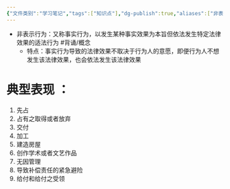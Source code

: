 ```yaml
---
{"文件类别":"学习笔记","tags":["知识点"],"dg-publish":true,"aliases":["非表示行为"],"permalink":"/学习笔记studyup/知识点cheese/事实行为/","dgPassFrontmatter":true,"created":"2024-09-13T08:34:51.718+08:00","updated":"2024-10-13T16:21:29.638+08:00"}
---
```


- 非表示行为：又称事实行为，以发生某种事实效果为本旨但依法发生特定法律效果的适法行为 #背诵/概念 
	- 特点：事实行为导致的法律效果不取决于行为人的意愿，即便行为人不想发生该法律效果，也会依法发生该法律效果

# 典型表现 ：
1. 先占
2. 占有之取得或者放弃
3. 交付
4. 加工
5. 建造房屋
6. 创作学术或者文艺作品
7. 无因管理
8. 导致补偿责任的紧急避险
9. 给付和给付之受领